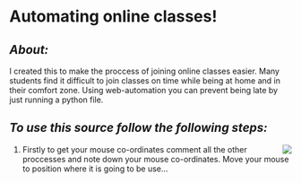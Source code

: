 # Automating online classes!

<h2><b><i>About:</i></b></h2>
<p>
  I created this to make the proccess of joining online classes easier. Many students find it difficult to join classes on time while being at home and in their comfort zone.
  Using web-automation you can prevent being late by just running a python file. 
</p>

<h2><b><i>To use this source follow the following steps:</i> </b></h2>

<img align = "right" src="https://github.com/m4dummies/webAutomation--Python/blob/master/images/img1.PNG">

1) Firstly to get your mouse co-ordinates comment all the other proccesses and note down your mouse co-ordinates.
Move your mouse to position where it is going to be use...



